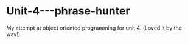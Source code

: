 # Unit-4---phrase-hunter

My attempt at object oriented programming for unit 4. (Loved it by the way!).
